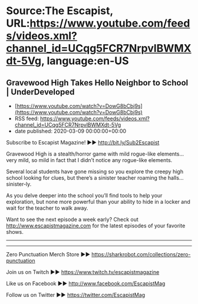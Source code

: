 # Source:The Escapist, URL:https://www.youtube.com/feeds/videos.xml?channel_id=UCqg5FCR7NrpvlBWMXdt-5Vg, language:en-US

## Gravewood High Takes Hello Neighbor to School | UnderDeveloped
 - [https://www.youtube.com/watch?v=DowG8bCbj9s](https://www.youtube.com/watch?v=DowG8bCbj9s)
 - RSS feed: https://www.youtube.com/feeds/videos.xml?channel_id=UCqg5FCR7NrpvlBWMXdt-5Vg
 - date published: 2020-03-09 00:00:00+00:00

Subscribe to Escapist Magazine! ►► http://bit.ly/Sub2Escapist

Gravewood High is a stealth/horror game with mild rogue-like elements… very mild, so mild in fact that I didn’t notice any rogue-like elements.

Several local students have gone missing so you explore the creepy high school looking for clues, but there’s a sinister teacher roaming the halls… sinister-ly.

As you delve deeper into the school you’ll find tools to help your exploration, but none more powerful than your ability to hide in a locker and wait for the teacher to walk away.

Want to see the next episode a week early? Check out http://www.escapistmagazine.com for the latest episodes of your favorite shows.

---



---


Zero Punctuation Merch Store ►► https://sharkrobot.com/collections/zero-punctuation 

Join us on Twitch ►► https://www.twitch.tv/escapistmagazine 

Like us on Facebook ►► http://www.facebook.com/EscapistMag

Follow us on Twitter ►► https://twitter.com/EscapistMag

